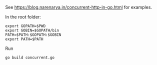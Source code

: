 See https://blog.narenarya.in/concurrent-http-in-go.html for examples.

In the root folder:
```
export GOPATH=$PWD
export GOBIN=$GOPATH/bin
PATH=$PATH:$GOPATH:$GOBIN
export PATH=$PATH
```

Run
```
go build concurrent.go 
```
